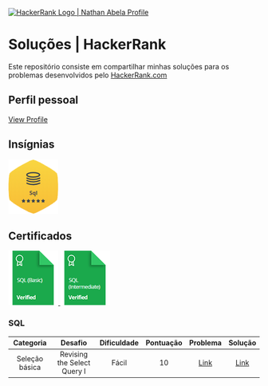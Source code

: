 <p align="left">
    <a href="https://www.hackerrank.com/diegomcs">
        <img alt="HackerRank Logo | Nathan Abela Profile" src="https://hrcdn.net/fcore/assets/brand/typemark_60x200-7435b42d20.svg" >
    </a>

# Soluções | HackerRank

Este repositório consiste em compartilhar minhas soluções para os problemas desenvolvidos pelo <a href="https://www.hackerrank.com"> HackerRank.com </a>

<!--<img alt="GitHub last commit" src="https://img.shields.io/github/last-commit/diegomcs/HackerRank?style=plastic">-->


## Perfil pessoal

[View Profile](https://www.hackerrank.com/diegomcs)

## Insígnias

![SQL](/Insignias/sql.png)

## Certificados

<a href="https://www.hackerrank.com/certificates/e131cfe700a6">
    <img src="Certificados/sql_basico.png" alt="SQL (Certificado - SQL básico"/>
</a>
<a href="https://www.hackerrank.com/certificates/bcf939210d0b">
    <img src="Certificados/sql_intermediario.png" alt="Certificado - SQL intermediário"/>
</a>

### SQL

| Categoria | Desafio | Dificuldade | Pontuação | Problema | Solução |
| :-: | :-: | :----------------------------------------------------------------------------------------------: | :--------: | :---: | :-----------------------------------------------------------------------------------------------: |
| Seleção básica | Revising the Select Query I | Fácil | 10 | [Link](https://www.hackerrank.com/challenges/revising-the-select-query/problem) | [Link](https://www.hackerrank.com/challenges/revising-the-select-query/submissions/code/244350597) |
